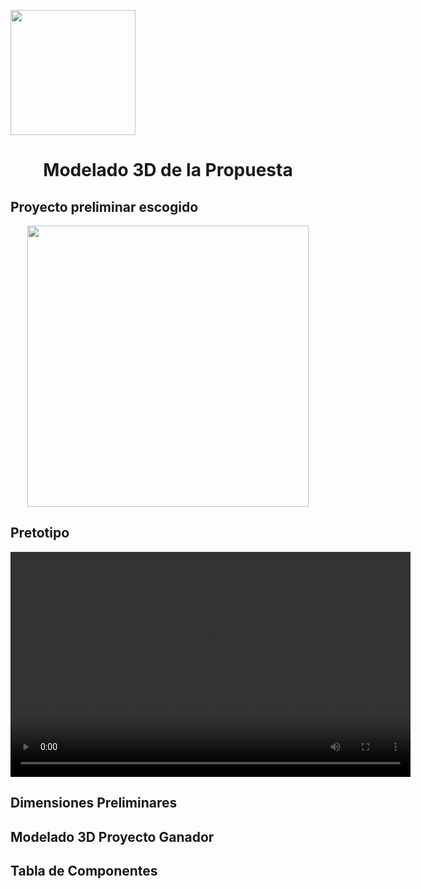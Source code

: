 <p align="left">
  <img src="https://semanadelcannabis.cayetano.edu.pe/assets/img/logo-upch.png" width="200">
  <h1 align="center">Modelado 3D de la Propuesta</h1>
</p>

## Proyecto preliminar escogido
<p align="center">
  <img src="https://github.com/Paradoxeado/prototypeProject/blob/main/Im%C3%A1genes/E07Imagen01.jpg" width="450" style="margin: auto;">
</p>

## Pretotipo
<video width="640" height="360" controls>
    <source src="https://github.com/Paradoxeado/prototypeProject/blob/main/Im%C3%A1genes/E07Video01.jpg" type="video/mp4">
</video>

## Dimensiones Preliminares

## Modelado 3D Proyecto Ganador

## Tabla de Componentes
